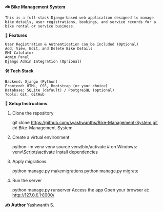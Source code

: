 **🚲 Bike Management System**
    
    This is a full-stack Django-based web application designed to manage bike details, user registrations, bookings, and service records for a bike rental or service business.

**🔧 Features**

    User Registration & Authentication can be Included (Optional)
    Add, View, Edit, and Delete Bike Details
    EMI Calulator
    Admin Panel
    Django Admin Integration (Oprional)

**🛠️ Tech Stack**

    Backend: Django (Python)
    Frontend: HTML, CSS, Bootstrap (or your choice)
    Database: SQLite (default) / PostgreSQL (optional)
    Tools: Git, GitHub

**🚀 Setup Instructions**

1. Clone the repository

    git clone https://github.com/syashwanths/Bike-Management-System.git
    cd Bike-Management-System

2. Create a virtual environment

    python -m venv venv
    source venv/bin/activate  # on Windows: venv\Scripts\activate
    Install dependencies

3. Apply migrations

    python manage.py makemigrations
    python manage.py migrate

4. Run the server

    python manage.py runserver
    Access the app
    Open your browser at: http://127.0.0.1:8000/


**✍️ Author**
Yashwanth S.
